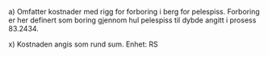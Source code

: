 a) Omfatter kostnader med rigg for forboring i berg for pelespiss. Forboring er her definert som boring gjennom hul pelespiss til dybde angitt i prosess 83.2434.

x) Kostnaden angis som rund sum. Enhet: RS

